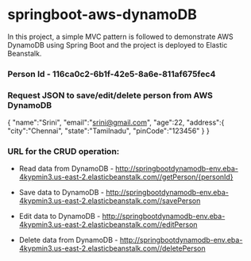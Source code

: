 # springboot-aws-dynamoDB
In this project, a simple MVC pattern is followed to demonstrate AWS DynamoDB using Spring Boot and the project is deployed to Elastic Beanstalk.

### Person Id - 116ca0c2-6b1f-42e5-8a6e-811af675fec4

### Request JSON to save/edit/delete person from AWS DynamoDB
{
	"name":"Srini",
	"email":"srini@gmail.com",
	"age":22,
	"address":{
		"city":"Chennai",
		"state":"Tamilnadu",
		"pinCode":"123456"
	}
}

### URL for the CRUD operation:

* Read data from DynamoDB - http://springbootdynamodb-env.eba-4kypmin3.us-east-2.elasticbeanstalk.com//getPerson/{personId}

* Save data to DynamoDB - http://springbootdynamodb-env.eba-4kypmin3.us-east-2.elasticbeanstalk.com//savePerson

* Edit data to DynamoDB - http://springbootdynamodb-env.eba-4kypmin3.us-east-2.elasticbeanstalk.com//editPerson

* Delete data from DynamoDB - http://springbootdynamodb-env.eba-4kypmin3.us-east-2.elasticbeanstalk.com//deletePerson


